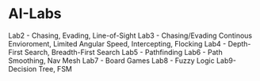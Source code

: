 # AI-Labs

Lab2 - Chasing, Evading, Line-of-Sight
Lab3 - Chasing/Evading Continous Envioroment, Limited Angular Speed, Intercepting, Flocking
Lab4 - Depth-First Search, Breadth-First Search
Lab5 - Pathfinding
Lab6 - Path Smoothing, Nav Mesh
Lab7 - Board Games
Lab8 - Fuzzy Logic
Lab9- Decision Tree, FSM